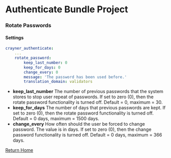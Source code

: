 # Authenticate Bundle Project
### Rotate Passwords

#### Settings
```yaml
crayner_authenticate:
    ...
    rotate_password:
        keep_last_number: 0
        keep_for_days: 0
        change_every: 0
        message: 'The password has been used before.'
        translation_domain: validators
```

* __keep_last_number__ The number of previous passwords that the system stores to stop user repeat of passwords. If set to zero (0), then the rotate password functionality is turned off.  Default = 0, maximum = 30.
* __keep_for_days__ The number of days that previous passwords are kept. If set to zero (0), then the rotate password functionality is turned off. Default = 0 days, maximum = 1500 days.
* __change_every__ How often should the user be forced to change password. The value is in days. If set to zero (0), then the change password functionality is turned off.  Default = 0 days, maximum = 366 days.

[Return Home](../README.md)
